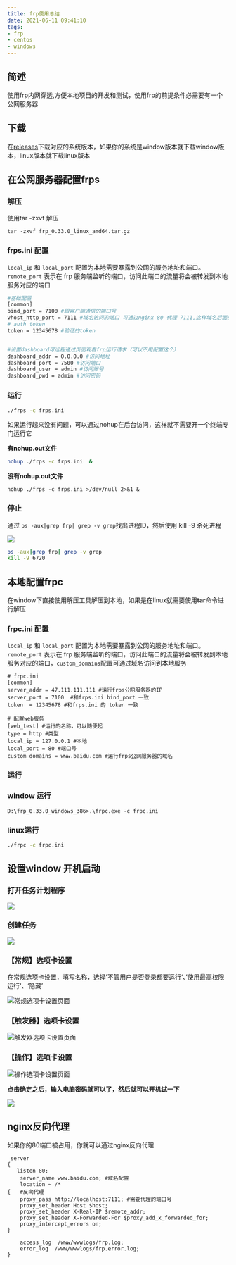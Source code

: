 ```yaml
---
title: frp使用总结
date: 2021-06-11 09:41:10
tags:
- frp
- centos
- windows
---
```


## 简述

使用frp内网穿透,方便本地项目的开发和测试，使用frp的前提条件必需要有一个公网服务器

## 下载

在[releases](https://github.com/fatedier/frp/releases)下载对应的系统版本，如果你的系统是window版本就下载window版本，linux版本就下载linux版本

## 在公网服务器配置frps

### 解压

使用tar -zxvf 解压

```shell
tar -zxvf frp_0.33.0_linux_amd64.tar.gz
```

### frps.ini 配置

`local_ip` 和 `local_port` 配置为本地需要暴露到公网的服务地址和端口。`remote_port` 表示在 frp 服务端监听的端口，访问此端口的流量将会被转发到本地服务对应的端口

```bash
#基础配置
[common]
bind_port = 7100 #跟客户端通信的端口号
vhost_http_port = 7111 #域名访问的端口 可通过nginx 80 代理 7111,这样域名后面就不用加端口号了
# auth token
token = 12345678 #验证的token


#设置dashboard可远程通过页面观看frp运行请求（可以不用配置这个）
dashboard_addr = 0.0.0.0 #访问地址
dashboard_port = 7500 #访问端口
dashboard_user = admin #访问账号
dashboard_pwd = admin #访问密码
```

### 运行

```bash
./frps -c frps.ini
```

如果运行起来没有问题，可以通过nohup在后台访问，这样就不需要开一个终端专门运行它

**有nohup.out文件**

```sh
nohup ./frps -c frps.ini  &
```

**没有nohup.out文件**

```shell
nohup ./frps -c frps.ini >/dev/null 2>&1 &
```

### 停止

通过 `ps -aux|grep frp| grep -v grep`找出进程ID，然后使用 kill -9  杀死进程

![](https://img.xiyangyang.cc/blog/20210611095125.png)

```sh
ps -aux|grep frp| grep -v grep
kill -9 6720
```

## 本地配置frpc

在window下直接使用解压工具解压到本地，如果是在linux就需要使用**tar**命令进行解压

### frpc.ini 配置

`local_ip` 和 `local_port` 配置为本地需要暴露到公网的服务地址和端口。`remote_port` 表示在 frp 服务端监听的端口，访问此端口的流量将会被转发到本地服务对应的端口，`custom_domains`配置可通过域名访问到本地服务

```SH
# frpc.ini
[common]
server_addr = 47.111.111.111 #运行frps公网服务器的IP
server_port = 7100	#和frps.ini bind_port 一致
token  = 12345678 #和frps.ini 的 token 一致

# 配置web服务
[web_test] #运行的名称，可以随便起
type = http #类型   
local_ip = 127.0.0.1 #本地
local_port = 80	#端口号
custom_domains = www.baidu.com #运行frps公网服务器的域名
```

### 运行

### window 运行

```shell
D:\frp_0.33.0_windows_386>.\frpc.exe -c frpc.ini
```

### linux运行

```bash
./frpc -c frpc.ini
```

## 设置window 开机启动

### 打开任务计划程序

![](https://img.xiyangyang.cc/blog/20210611102040.png)

### 创建任务

![](https://img.xiyangyang.cc/blog/20210611102153.png)

### 【常规】选项卡设置

在常规选项卡设置，填写名称，选择’不管用户是否登录都要运行‘、’使用最高权限运行‘、‘隐藏’

![常规选项卡设置页面](https://img.xiyangyang.cc/blog/20210611104313.png)

### 【触发器】选项卡设置

![触发器选项卡设置页面](https://img.xiyangyang.cc/blog/20210611102745.png)

### 【操作】选项卡设置

![操作选项卡设置页面](https://img.xiyangyang.cc/blog/20210611103126.png)

**点击确定之后，输入电脑密码就可以了，然后就可以开机试一下**

![](https://img.xiyangyang.cc/blog/20210611103750.png)



## nginx反向代理

如果你的80端口被占用，你就可以通过nginx反向代理

```shell
 server
{
   listen 80;
    server_name www.baidu.com; #域名配置
    location ~ /* 
{	#反向代理
	proxy_pass http://localhost:7111; #需要代理的端口号
 	proxy_set_header Host $host;
    proxy_set_header X-Real-IP $remote_addr;
    proxy_set_header X-Forwarded-For $proxy_add_x_forwarded_for;
    proxy_intercept_errors on;
}
    
    access_log  /www/wwwlogs/frp.log;
    error_log  /www/wwwlogs/frp.error.log;
}
```

